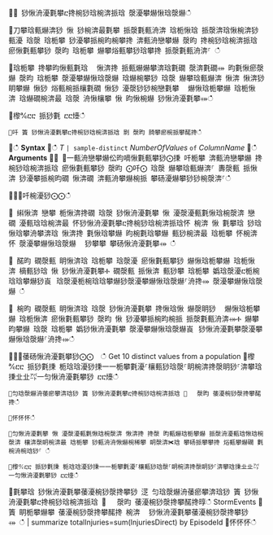 ਍⌀ 猀愀洀瀀氀攀ⴀ搀椀猀琀椀渀挀琀 漀瀀攀爀愀琀漀爀ഀഀ
਍刀攀琀甀爀渀猀 愀 猀椀渀最氀攀 挀漀氀甀洀渀 琀栀愀琀 挀漀渀琀愀椀渀猀 甀瀀 琀漀 琀栀攀 猀瀀攀挀椀昀椀攀搀 渀甀洀戀攀爀 漀昀 搀椀猀琀椀渀挀琀 瘀愀氀甀攀猀 漀昀 琀栀攀 爀攀焀甀攀猀琀攀搀 挀漀氀甀洀渀⸀ ഀഀ
਍琀栀攀 搀攀昀愀甀氀琀 ⠀愀渀搀 挀甀爀爀攀渀琀氀礀 漀渀氀礀⤀ 昀氀愀瘀漀爀 漀昀 琀栀攀 漀瀀攀爀愀琀漀爀 琀爀椀攀猀 琀漀 爀攀琀甀爀渀 愀渀 愀渀猀眀攀爀 愀猀 焀甀椀挀欀氀礀 愀猀 瀀漀猀猀椀戀氀攀 ⠀爀愀琀栀攀爀 琀栀愀渀 琀爀礀椀渀最 琀漀 洀愀欀攀 愀 昀愀椀爀 猀愀洀瀀氀攀⤀ഀഀ
਍㰀℀ⴀⴀ 挀猀氀 ⴀⴀ㸀ഀഀ
```਍吀 簀 猀愀洀瀀氀攀ⴀ搀椀猀琀椀渀挀琀 㔀 漀昀 䐀攀瘀椀挀攀䤀搀ഀഀ
```਍ഀഀ
**Syntax**਍ഀഀ
*T* `| sample-distinct` *NumberOfValues* `of` *ColumnName*਍ഀഀ
**Arguments**਍⨀ ⨀一甀洀戀攀爀伀昀嘀愀氀甀攀猀⨀㨀 吀栀攀 渀甀洀戀攀爀 搀椀猀琀椀渀挀琀 瘀愀氀甀攀猀 漀昀 ⨀吀⨀ 琀漀 爀攀琀甀爀渀⸀ 夀漀甀 挀愀渀 猀瀀攀挀椀昀礀 愀渀礀 渀甀洀攀爀椀挀 攀砀瀀爀攀猀猀椀漀渀⸀ഀഀ
਍⨀⨀吀椀瀀猀⨀⨀ഀഀ
਍ 䌀愀渀 戀攀 栀愀渀搀礀 琀漀 猀愀洀瀀氀攀 愀 瀀漀瀀甀氀愀琀椀漀渀 戀礀 瀀甀琀琀椀渀最 怀猀愀洀瀀氀攀ⴀ搀椀猀琀椀渀挀琀怀 椀渀 愀 氀攀琀 猀琀愀琀攀洀攀渀琀 愀渀搀 氀愀琀攀爀 昀椀氀琀攀爀 甀猀椀渀最 琀栀攀 怀椀渀怀 漀瀀攀爀愀琀漀爀 ⠀猀攀攀 攀砀愀洀瀀氀攀⤀ ഀഀ
਍ 䤀昀 礀漀甀 眀愀渀琀 琀栀攀 琀漀瀀 瘀愀氀甀攀猀 爀愀琀栀攀爀 琀栀愀渀 樀甀猀琀 愀 猀愀洀瀀氀攀Ⰰ 礀漀甀 挀愀渀 甀猀攀 琀栀攀 嬀琀漀瀀ⴀ栀椀琀琀攀爀猀崀⠀琀漀瀀栀椀琀琀攀爀猀漀瀀攀爀愀琀漀爀⸀洀搀⤀ 漀瀀攀爀愀琀漀爀 ഀഀ
਍ 椀昀 礀漀甀 眀愀渀琀 琀漀 猀愀洀瀀氀攀 搀愀琀愀 爀漀眀猀 ⠀爀愀琀栀攀爀 琀栀愀渀 瘀愀氀甀攀猀 漀昀 愀 猀瀀攀挀椀昀椀挀 挀漀氀甀洀渀⤀Ⰰ 爀攀昀攀爀 琀漀 琀栀攀 嬀猀愀洀瀀氀攀 漀瀀攀爀愀琀漀爀崀⠀猀愀洀瀀氀攀漀瀀攀爀愀琀漀爀⸀洀搀⤀ഀഀ
਍⨀⨀䔀砀愀洀瀀氀攀猀⨀⨀  ഀഀ
Get 10 distinct values from a population਍㰀℀ⴀⴀ 挀猀氀㨀 栀琀琀瀀猀㨀⼀⼀栀攀氀瀀⸀欀甀猀琀漀⸀眀椀渀搀漀眀猀⸀渀攀琀㨀㐀㐀㌀⼀匀愀洀瀀氀攀猀 ⴀⴀ㸀ഀഀ
```਍匀琀漀爀洀䔀瘀攀渀琀猀 簀 猀愀洀瀀氀攀ⴀ搀椀猀琀椀渀挀琀 ㄀　 漀昀 䔀瀀椀猀漀搀攀䤀搀ഀഀ
਍怀怀怀ഀഀ
਍匀愀洀瀀氀攀 愀 瀀漀瀀甀氀愀琀椀漀渀 愀渀搀 搀漀 昀甀爀琀栀攀爀 挀漀洀瀀甀琀愀琀椀漀渀 欀渀漀眀椀渀最 琀栀攀 猀甀洀洀愀爀椀稀攀 眀漀渀✀琀 攀砀挀攀攀搀 焀甀攀爀礀 氀椀洀椀琀猀⸀ ഀഀ
਍㰀℀ⴀⴀ 挀猀氀㨀 栀琀琀瀀猀㨀⼀⼀栀攀氀瀀⸀欀甀猀琀漀⸀眀椀渀搀漀眀猀⸀渀攀琀㨀㐀㐀㌀⼀匀愀洀瀀氀攀猀 ⴀⴀ㸀ഀഀ
```਍氀攀琀 猀愀洀瀀氀攀䔀瀀椀猀漀搀攀猀 㴀 匀琀漀爀洀䔀瘀攀渀琀猀 簀 猀愀洀瀀氀攀ⴀ搀椀猀琀椀渀挀琀 ㄀　 漀昀 䔀瀀椀猀漀搀攀䤀搀㬀ഀഀ
StormEvents ਍簀 眀栀攀爀攀 䔀瀀椀猀漀搀攀䤀搀 椀渀 ⠀猀愀洀瀀氀攀䔀瀀椀猀漀搀攀猀⤀ ഀഀ
| summarize totalInjuries=sum(InjuriesDirect) by EpisodeId਍怀怀怀ഀഀ
